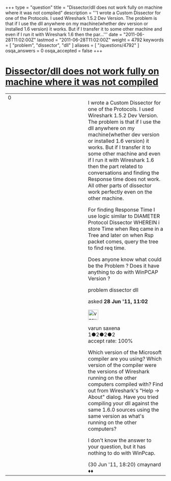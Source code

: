 +++
type = "question"
title = "Dissector/dll does not work fully on machine where it was not compiled"
description = '''I wrote a Custom Dissector for one of the Protocols. I used Wireshark 1.5.2 Dev Version. The problem is that if I use the dll anywhere on my machine(whether dev version or installed 1.6 version) it works. But if I transfer it to some other machine and even if I run it with Wireshark 1.6 then the par...'''
date = "2011-06-28T11:02:00Z"
lastmod = "2011-06-28T11:02:00Z"
weight = 4792
keywords = [ "problem", "dissector", "dll" ]
aliases = [ "/questions/4792" ]
osqa_answers = 0
osqa_accepted = false
+++

<div class="headNormal">

# [Dissector/dll does not work fully on machine where it was not compiled](/questions/4792/dissectordll-does-not-work-fully-on-machine-where-it-was-not-compiled)

</div>

<div id="main-body">

<div id="askform">

<table id="question-table" style="width:100%;"><colgroup><col style="width: 50%" /><col style="width: 50%" /></colgroup><tbody><tr class="odd"><td style="width: 30px; vertical-align: top"><div class="vote-buttons"><div id="post-4792-score" class="post-score" title="current number of votes">0</div><div id="favorite-count" class="favorite-count"></div></div></td><td><div id="item-right"><div class="question-body"><p>I wrote a Custom Dissector for one of the Protocols. I used Wireshark 1.5.2 Dev Version. The problem is that if I use the dll anywhere on my machine(whether dev version or installed 1.6 version) it works. But if I transfer it to some other machine and even if I run it with Wireshark 1.6 then the part related to conversations and finding the Response time does not work. All other parts of dissector work perfectly even on the other machine.</p><p>For finding Response Time I use logic similar to DIAMETER Protocol Dissector WHEREIN i store Time when Req came in a Tree and later on when Rsp packet comes, query the tree to find req time.</p><p>Does anyone know what could be the Problem ? Does it have anything to do with WinPCAP Version ?</p></div><div id="question-tags" class="tags-container tags">problem dissector dll</div><div id="question-controls" class="post-controls"></div><div class="post-update-info-container"><div class="post-update-info post-update-info-user"><p>asked <strong>28 Jun '11, 11:02</strong></p><img src="https://secure.gravatar.com/avatar/98b912fc4a13fff8fae6632b403d9ce6?s=32&amp;d=identicon&amp;r=g" class="gravatar" width="32" height="32" alt="varun%20saxena&#39;s gravatar image" /><p>varun saxena<br />
<span class="score" title="1 reputation points">1</span><span title="2 badges"><span class="badge1">●</span><span class="badgecount">2</span></span><span title="2 badges"><span class="silver">●</span><span class="badgecount">2</span></span><span title="2 badges"><span class="bronze">●</span><span class="badgecount">2</span></span><br />
<span class="accept_rate" title="Rate of the user&#39;s accepted answers">accept rate:</span> <span title="varun saxena has one accepted answer">100%</span></p></div></div><div id="comments-container-4792" class="comments-container"><span id="4877"></span><div id="comment-4877" class="comment"><div id="post-4877-score" class="comment-score"></div><div class="comment-text"><p>Which version of the Microsoft compiler are you using? Which version of the compiler were the versions of Wireshark running on the other computers compiled with? Find out from Wireshark's "Help -&gt; About" dialog. Have you tried compiling your dll against the same 1.6.0 sources using the same version as what's running on the other computers?</p><p>I don't know the answer to your question, but it has nothing to do with WinPcap.</p></div><div id="comment-4877-info" class="comment-info"><span class="comment-age">(30 Jun '11, 18:20)</span> cmaynard ♦♦</div></div></div><div id="comment-tools-4792" class="comment-tools"></div><div class="clear"></div><div id="comment-4792-form-container" class="comment-form-container"></div><div class="clear"></div></div></td></tr></tbody></table>

</div>

</div>

